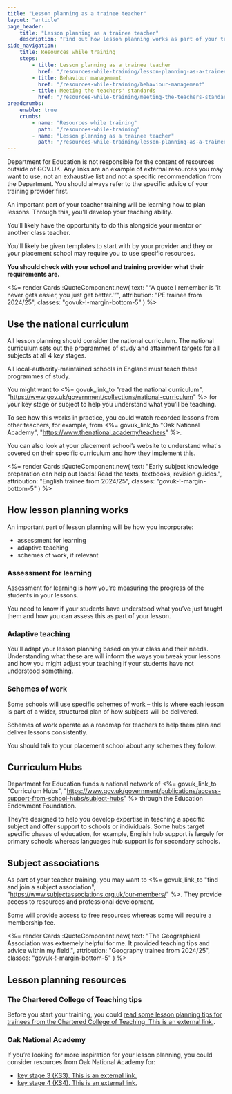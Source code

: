 ```yaml
---
title: "Lesson planning as a trainee teacher"
layout: "article"
page_header:
    title: "Lesson planning as a trainee teacher"
    description: "Find out how lesson planning works as part of your training and explore example lesson planning resources."
side_navigation:
    title: Resources while training
    steps:
        - title: Lesson planning as a trainee teacher 
          href: "/resources-while-training/lesson-planning-as-a-trainee-teacher"
        - title: Behaviour management 
          href: "/resources-while-training/behaviour-management"
        - title: Meeting the teachers' standards 
          href: "/resources-while-training/meeting-the-teachers-standards"
breadcrumbs: 
    enable: true
    crumbs: 
        - name: "Resources while training"
          path: "/resources-while-training"
        - name: "Lesson planning as a trainee teacher"
          path: "/resources-while-training/lesson-planning-as-a-trainee-teacher"
---
```

Department for Education is not responsible for the content of resources outside of GOV.UK. Any links are an example of external resources you may want to use, not an exhaustive list and not a specific recommendation from the Department. You should always refer to the specific advice of your training provider first.

An important part of your teacher training will be learning how to plan lessons. Through this, you'll develop your teaching ability.

You’ll likely have the opportunity to do this alongside your mentor or another class teacher.

You'll likely be given templates to start with by your provider and they or your placement school may require you to use specific resources.

**You should check with your school and training provider what their requirements are.**

<%= render Cards::QuoteComponent.new(
    text: "“A quote I remember is 'it never gets easier, you just get better.'”",
    attribution: "PE trainee from 2024/25",
    classes: "govuk-!-margin-bottom-5"
) %>

## Use the national curriculum
All lesson planning should consider the national curriculum. The national curriculum sets out the programmes of study and attainment targets for all subjects at all 4 key stages.

All local-authority-maintained schools in England must teach these programmes of study.

You might want to <%= govuk_link_to "read the national curriculum", "https://www.gov.uk/government/collections/national-curriculum" %> for your key stage or subject to help you understand what you’ll be teaching.

To see how this works in practice, you could watch recorded lessons from other teachers, for example, from <%= govuk_link_to "Oak National Academy", "https://www.thenational.academy/teachers" %>.

You can also look at your placement school’s website to understand what's covered on their specific curriculum and how they implement this.

<%= render Cards::QuoteComponent.new(
    text: "Early subject knowledge preparation can help out loads! Read the texts, textbooks, revision guides.",
    attribution: "English trainee from 2024/25",
    classes: "govuk-!-margin-bottom-5"
) %>

## How lesson planning works
An important part of lesson planning will be how you incorporate:

- assessment for learning
- adaptive teaching
- schemes of work, if relevant

### Assessment for learning
Assessment for learning is how you’re measuring the progress of the students in your lessons.

You need to know if your students have understood what you’ve just taught them and how you can assess this as part of your lesson.

### Adaptive teaching
You'll adapt your lesson planning based on your class and their needs. Understanding what these are will inform the ways you tweak your lessons and how you might adjust your teaching if your students have not understood something.

### Schemes of work
Some schools will use specific schemes of work – this is where each lesson is part of a wider, structured plan of how subjects will be delivered.

Schemes of work operate as a roadmap for teachers to help them plan and deliver lessons consistently.

You should talk to your placement school about any schemes they follow.

## Curriculum Hubs
Department for Education funds a national network of <%= govuk_link_to "Curriculum Hubs", "https://www.gov.uk/government/publications/access-support-from-school-hubs/subject-hubs" %> through the Education Endowment Foundation.

They’re designed to help you develop expertise in teaching a specific subject and offer support to schools or individuals. Some hubs target specific phases of education, for example, English hub support is largely for primary schools whereas languages hub support is for secondary schools.

## Subject associations
As part of your teacher training, you may want to <%= govuk_link_to "find and join a subject association", "https://www.subjectassociations.org.uk/our-members/" %>. They provide access to resources and professional development.

Some will provide access to free resources whereas some will require a membership fee.

<%= render Cards::QuoteComponent.new(
    text: "The Geographical Association was extremely helpful for me. It provided teaching tips and advice within my field.",
    attribution: "Geography trainee from 2024/25",
    classes: "govuk-!-margin-bottom-5"
) %>

## Lesson planning resources
### The Chartered College of Teaching tips
Before you start your training, you could <a class="govuk-link" href="https://my.chartered.college/early-career-hub/lesson-planning/">read some lesson planning tips for trainees from the Chartered College of Teaching<span class="govuk-visually-hidden">. This is an external link.</span></a>.

### Oak National Academy
If you’re looking for more inspiration for your lesson planning, you could consider resources from Oak National Academy for:

- <a class="govuk-link" href="https://www.thenational.academy/teachers/key-stages/ks3/subjects">key stage 3 (KS3)<span class="govuk-visually-hidden">. This is an external link.</span></a>
- <a class="govuk-link" href="https://www.thenational.academy/teachers/key-stages/ks4/subjects">key stage 4 (KS4)<span class="govuk-visually-hidden">. This is an external link.</span></a>
